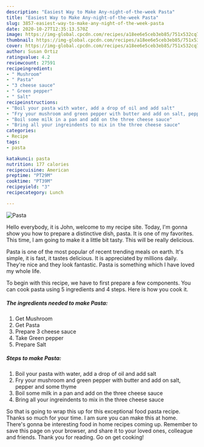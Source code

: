 ```yaml
---
description: "Easiest Way to Make Any-night-of-the-week Pasta"
title: "Easiest Way to Make Any-night-of-the-week Pasta"
slug: 3857-easiest-way-to-make-any-night-of-the-week-pasta
date: 2020-10-27T12:35:13.570Z
image: https://img-global.cpcdn.com/recipes/a18ee6e5ceb3eb85/751x532cq70/pasta-recipe-main-photo.jpg
thumbnail: https://img-global.cpcdn.com/recipes/a18ee6e5ceb3eb85/751x532cq70/pasta-recipe-main-photo.jpg
cover: https://img-global.cpcdn.com/recipes/a18ee6e5ceb3eb85/751x532cq70/pasta-recipe-main-photo.jpg
author: Susan Ortiz
ratingvalue: 4.2
reviewcount: 27591
recipeingredient:
- " Mushroom"
- " Pasta"
- "3 cheese sauce"
- " Green pepper"
- " Salt"
recipeinstructions:
- "Boil your pasta with water, add a drop of oil and add salt"
- "Fry your mushroom and green pepper with butter and add on salt, pepper and some thyme"
- "Boil some milk in a pan and add on the three cheese sauce"
- "Bring all your ingreindents to mix in the three cheese sauce"
categories:
- Recipe
tags:
- pasta

katakunci: pasta 
nutrition: 177 calories
recipecuisine: American
preptime: "PT29M"
cooktime: "PT39M"
recipeyield: "3"
recipecategory: Lunch

---
```



![Pasta](https://img-global.cpcdn.com/recipes/a18ee6e5ceb3eb85/751x532cq70/pasta-recipe-main-photo.jpg)

Hello everybody, it is John, welcome to my recipe site. Today, I'm gonna show you how to prepare a distinctive dish, pasta. It is one of my favorites. This time, I am going to make it a little bit tasty. This will be really delicious.

Pasta is one of the most popular of recent trending meals on earth. It's simple, it is fast, it tastes delicious. It is appreciated by millions daily. They're nice and they look fantastic. Pasta is something which I have loved my whole life.




To begin with this recipe, we have to first prepare a few components. You can cook pasta using 5 ingredients and 4 steps. Here is how you cook it.

<!--inarticleads1-->

##### The ingredients needed to make Pasta:

1. Get  Mushroom
1. Get  Pasta
1. Prepare 3 cheese sauce
1. Take  Green pepper
1. Prepare  Salt




<!--inarticleads2-->

##### Steps to make Pasta:

1. Boil your pasta with water, add a drop of oil and add salt
1. Fry your mushroom and green pepper with butter and add on salt, pepper and some thyme
1. Boil some milk in a pan and add on the three cheese sauce
1. Bring all your ingreindents to mix in the three cheese sauce




So that is going to wrap this up for this exceptional food pasta recipe. Thanks so much for your time. I am sure you can make this at home. There's gonna be interesting food in home recipes coming up. Remember to save this page on your browser, and share it to your loved ones, colleague and friends. Thank you for reading. Go on get cooking!
